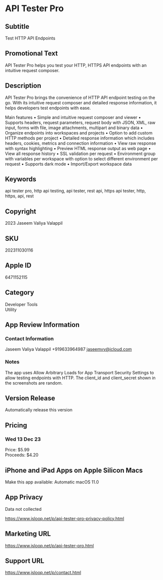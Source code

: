 # API Tester Pro

## Subtitle

Test HTTP API Endpoints

## Promotional Text

API Tester Pro helps you test your HTTP, HTTPS API endpoints with an intuitive request composer.

## Description

API Tester Pro brings the convenience of HTTP API endpoint testing on the go. With its intuitive request composer and detailed response information, it helps developers test endpoints with ease.

Main features
• Simple and intuitive request composer and viewer
• Supports headers, request parameters, request body with JSON, XML, raw input, forms with file, image attachments, multipart and binary data
• Organize endpoints into workspaces and projects
• Option to add custom HTTP methods per project
• Detailed response information which includes headers, cookies, metrics and connection information
• View raw response with syntax highlighting
• Preview HTML response output as web page
• View all response history
• SSL validation per request
• Environment group with variables per workspace with option to select different environment per request
• Supports dark mode
• Import/Export workspace data

## Keywords

api tester pro, http api testing, api tester, rest api, https api tester, http, https, api, rest

## Copyright

2023 Jaseem Valiya Valappil

## SKU

202311030116

## Apple ID

6471152115

## Category

Developer Tools  
Utility  

## App Review Information

### Contact Information

Jaseem Valiya Valappil
+919633964987
jaseemvv@icloud.com

### Notes

The app uses Allow Arbitrary Loads for App Transport Security Settings to allow testing endpoints with HTTP.
The client_id and client_secret shown in the screenshots are random.

## Version Release

Automatically release this version

## Pricing

### Wed 13 Dec 23

Price: $5.99  
Proceeds: $4.20

## iPhone and iPad Apps on Apple Silicon Macs

Make this app available: Automatic macOS 11.0

## App Privacy

Data not collected

https://www.jsloop.net/p/api-tester-pro-privacy-policy.html

## Marketing URL

https://www.jsloop.net/p/api-tester-pro.html

## Support URL

https://www.jsloop.net/p/contact.html

